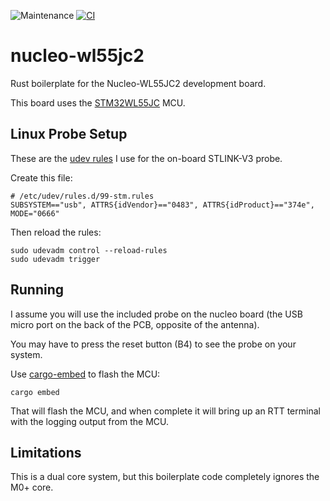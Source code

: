 ![Maintenance](https://img.shields.io/badge/maintenance-experimental-blue.svg)
[![CI](https://github.com/newAM/nucleo-wl55jc2-rs/workflows/CI/badge.svg)](https://github.com/newAM/nucleo-wl55jc2-rs/actions)

# nucleo-wl55jc2

Rust boilerplate for the Nucleo-WL55JC2 development board.

This board uses the [STM32WL55JC] MCU.

## Linux Probe Setup

These are the [udev rules] I use for the on-board STLINK-V3 probe.

Create this file:

```
# /etc/udev/rules.d/99-stm.rules
SUBSYSTEM=="usb", ATTRS{idVendor}=="0483", ATTRS{idProduct}=="374e", MODE="0666"
```

Then reload the rules:

```
sudo udevadm control --reload-rules
sudo udevadm trigger
```

## Running

I assume you will use the included probe on the nucleo board (the USB micro
port on the back of the PCB, opposite of the antenna).

You may have to press the reset button (B4) to see the probe on your system.

Use [cargo-embed] to flash the MCU:

```
cargo embed
```

That will flash the MCU, and when complete it will bring up an RTT terminal
with the logging output from the MCU.

## Limitations

This is a dual core system, but this boilerplate code completely ignores the
M0+ core.

[cargo-embed]: https://crates.io/crates/cargo-embed
[STM32WL55JC]: https://www.st.com/en/microcontrollers-microprocessors/stm32wl55jc.html#documentation
[udev rules]: https://wiki.debian.org/udev
